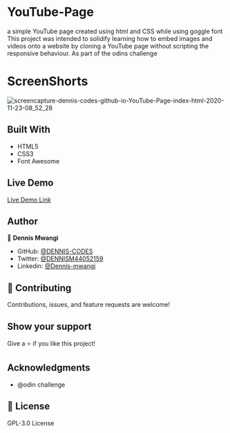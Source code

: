 # YouTube-Page
a simple YouTube page created using html and CSS while using goggle font
This project was intended to solidify learning how to embed images and videos onto a website by cloning a YouTube page without scripting the responsive behaviour.
As part of the odins challenge



# ScreenShorts

![screencapture-dennis-codes-github-io-YouTube-Page-index-html-2020-11-23-08_52_28](https://user-images.githubusercontent.com/65861136/99932535-67218c80-2d69-11eb-966a-f33a7569e3f1.png)

## Built With

- HTML5
- CSS3
- Font Awesome

## Live Demo

[Live Demo Link](https://DENNIS-CODES.github.io/YouTube-Page/index.html)

## Author

👤 **Dennis Mwangi**

- GitHub: [@DENNIS-CODES](https://github.com/DENNIS-CODES)
- Twitter: [@DENNISM44052159](https://twitter.com/DENNISM44052159)
- Linkedin: [@Dennis-mwangi](https://www.linkedin.com/in/dennis-mwangi-14b7a01b2/)


## 🤝 Contributing

Contributions, issues, and feature requests are welcome!



## Show your support

Give a ⭐️ if you like this project!

## Acknowledgments

- @odin challenge

## 📝 License

 GPL-3.0 License
